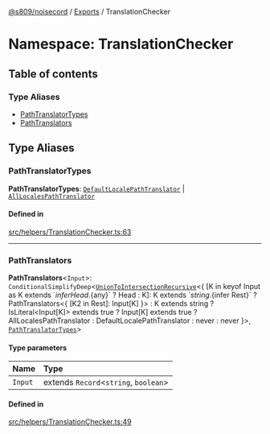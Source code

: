 [@s809/noisecord](../README.md) / [Exports](../modules.md) / TranslationChecker

# Namespace: TranslationChecker

## Table of contents

### Type Aliases

- [PathTranslatorTypes](TranslationChecker.md#pathtranslatortypes)
- [PathTranslators](TranslationChecker.md#pathtranslators)

## Type Aliases

### PathTranslatorTypes

 **PathTranslatorTypes**: [`DefaultLocalePathTranslator`](../classes/DefaultLocalePathTranslator.md) \| [`AllLocalesPathTranslator`](../classes/AllLocalesPathTranslator.md)

#### Defined in

[src/helpers/TranslationChecker.ts:63](https://github.com/s809/noisecord/blob/9cb1c4e/src/helpers/TranslationChecker.ts#L63)

___

### PathTranslators

 **PathTranslators**<`Input`\>: `ConditionalSimplifyDeep`<[`UnionToIntersectionRecursive`](../modules.md#uniontointersectionrecursive)<{ [K in keyof Input as K extends \`${infer Head}.${any}\` ? Head : K]: K extends \`${string}.${infer Rest}\` ? PathTranslators<{ [K2 in Rest]: Input[K] }\> : K extends string ? IsLiteral<Input[K]\> extends true ? Input[K] extends true ? AllLocalesPathTranslator : DefaultLocalePathTranslator : never : never }\>, [`PathTranslatorTypes`](TranslationChecker.md#pathtranslatortypes)\>

#### Type parameters

| Name | Type |
| :------ | :------ |
| `Input` | extends `Record`<`string`, `boolean`\> |

#### Defined in

[src/helpers/TranslationChecker.ts:49](https://github.com/s809/noisecord/blob/9cb1c4e/src/helpers/TranslationChecker.ts#L49)
